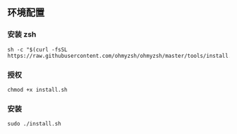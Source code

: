 ## 环境配置


### 安装 zsh

````shell
sh -c "$(curl -fsSL https://raw.githubusercontent.com/ohmyzsh/ohmyzsh/master/tools/install.sh)"
````

### 授权

````shell
chmod +x install.sh
````

### 安装
````shell
sudo ./install.sh
````

